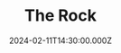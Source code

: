 ---
video:
  type: vimeo
  id: 912089532
speaker:
  permalink: mitchell-mcnaney
  name: Mitchell McNaney
title: The Rock
image: https://i.imgur.com/Z81IMaC.png
date: 2024-02-11T14:30:00.000Z
---